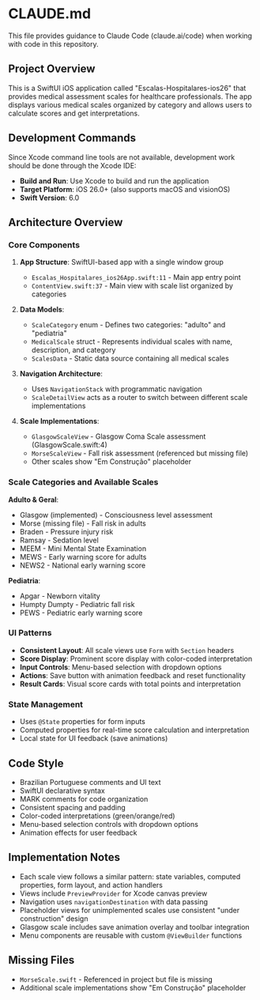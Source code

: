 # CLAUDE.md

This file provides guidance to Claude Code (claude.ai/code) when working with code in this repository.

## Project Overview

This is a SwiftUI iOS application called "Escalas-Hospitalares-ios26" that provides medical assessment scales for healthcare professionals. The app displays various medical scales organized by category and allows users to calculate scores and get interpretations.

## Development Commands

Since Xcode command line tools are not available, development work should be done through the Xcode IDE:

- **Build and Run**: Use Xcode to build and run the application
- **Target Platform**: iOS 26.0+ (also supports macOS and visionOS)
- **Swift Version**: 6.0

## Architecture Overview

### Core Components

1. **App Structure**: SwiftUI-based app with a single window group
   - `Escalas_Hospitalares_ios26App.swift:11` - Main app entry point
   - `ContentView.swift:37` - Main view with scale list organized by categories

2. **Data Models**:
   - `ScaleCategory` enum - Defines two categories: "adulto" and "pediatria"
   - `MedicalScale` struct - Represents individual scales with name, description, and category
   - `ScalesData` - Static data source containing all medical scales

3. **Navigation Architecture**:
   - Uses `NavigationStack` with programmatic navigation
   - `ScaleDetailView` acts as a router to switch between different scale implementations

4. **Scale Implementations**:
   - `GlasgowScaleView` - Glasgow Coma Scale assessment (GlasgowScale.swift:4)
   - `MorseScaleView` - Fall risk assessment (referenced but missing file)
   - Other scales show "Em Construção" placeholder

### Scale Categories and Available Scales

**Adulto & Geral**:
- Glasgow (implemented) - Consciousness level assessment
- Morse (missing file) - Fall risk in adults  
- Braden - Pressure injury risk
- Ramsay - Sedation level
- MEEM - Mini Mental State Examination
- MEWS - Early warning score for adults
- NEWS2 - National early warning score

**Pediatria**:
- Apgar - Newborn vitality
- Humpty Dumpty - Pediatric fall risk
- PEWS - Pediatric early warning score

### UI Patterns

- **Consistent Layout**: All scale views use `Form` with `Section` headers
- **Score Display**: Prominent score display with color-coded interpretation
- **Input Controls**: Menu-based selection with dropdown options
- **Actions**: Save button with animation feedback and reset functionality
- **Result Cards**: Visual score cards with total points and interpretation

### State Management

- Uses `@State` properties for form inputs
- Computed properties for real-time score calculation and interpretation
- Local state for UI feedback (save animations)

## Code Style

- Brazilian Portuguese comments and UI text
- SwiftUI declarative syntax
- MARK comments for code organization
- Consistent spacing and padding
- Color-coded interpretations (green/orange/red)
- Menu-based selection controls with dropdown options
- Animation effects for user feedback

## Implementation Notes

- Each scale view follows a similar pattern: state variables, computed properties, form layout, and action handlers
- Views include `PreviewProvider` for Xcode canvas preview
- Navigation uses `navigationDestination` with data passing
- Placeholder views for unimplemented scales use consistent "under construction" design
- Glasgow scale includes save animation overlay and toolbar integration
- Menu components are reusable with custom `@ViewBuilder` functions

## Missing Files

- `MorseScale.swift` - Referenced in project but file is missing
- Additional scale implementations show "Em Construção" placeholder